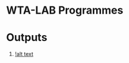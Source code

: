 # WTA-LAB Programmes


# Outputs

1. [!alt text](https://github.com/karthik2522/WTA/blob/main/Outputs/calculator.JPG)

